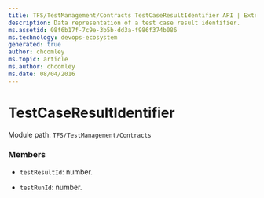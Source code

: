 ```yaml
---
title: TFS/TestManagement/Contracts TestCaseResultIdentifier API | Extensions for Azure DevOps Services
description: Data representation of a test case result identifier.
ms.assetid: 08f6b17f-7c9e-3b5b-dd3a-f986f374b086
ms.technology: devops-ecosystem
generated: true
author: chcomley
ms.topic: article
ms.author: chcomley
ms.date: 08/04/2016
---
```


# TestCaseResultIdentifier

Module path: `TFS/TestManagement/Contracts`

### Members

* `testResultId`: number.

* `testRunId`: number.
